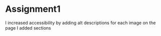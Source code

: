 # Assignment1
I increased accessibility by adding alt descriptions for each image on the page
I added sections
